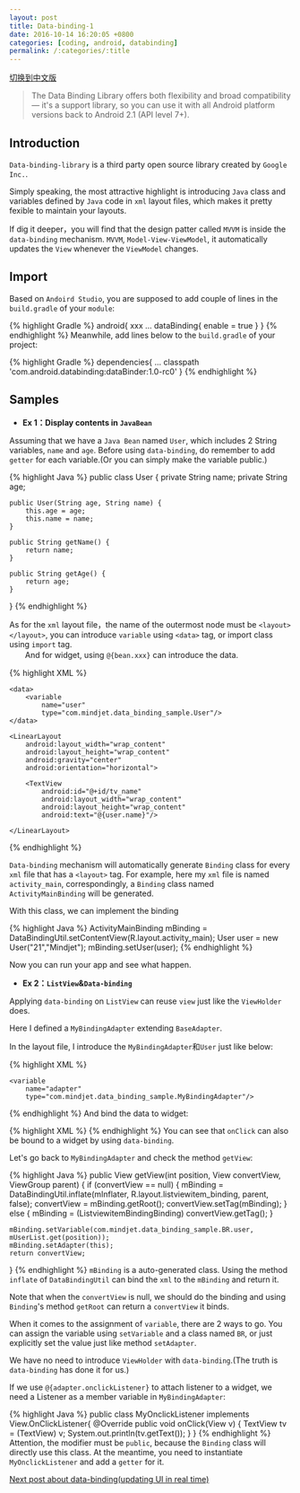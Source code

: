 ```yaml
---
layout: post
title: Data-binding-1
date: 2016-10-14 16:20:05 +0800
categories: [coding, android, databinding]
permalink: /:categories/:title
---
```


[切换到中文版](data-binding-1-cn.html)

>The Data Binding Library offers both flexibility and broad compatibility — it's a support library, so you can use it with all Android platform versions back to Android 2.1 (API level 7+). 

## Introduction  
  
`Data-binding-library` is a third party open source library created by `Google Inc.`.  
  
Simply speaking, the most attractive highlight is introducing `Java` class and variables defined by `Java` code in `xml` layout files, which makes it pretty fexible to maintain your layouts. 
  
If dig it deeper，you will find that the design patter called `MVVM` is inside the `data-binding` mechanism. `MVVM`, `Model-View-ViewModel`, it automatically updates the `View` whenever the `ViewModel` changes.


## Import
Based on `Andoird Studio`, you are supposed to add couple of lines in the `build.gradle` of your `module`:

{% highlight Gradle %}
android{
	xxx
	...
	dataBinding{
		enable = true
	}
}
{% endhighlight %}
Meanwhile, add lines below to the `build.gradle` of your project:

{% highlight Gradle %}
dependencies{
	...
	classpath 'com.android.databinding:dataBinder:1.0-rc0'
}
{% endhighlight %}

## Samples

 - **Ex 1：Display contents in `JavaBean`**

Assuming that we have a `Java Bean` named `User`, which includes 2 String variables, `name` and `age`. Before using `data-binding`, do remember to add `getter` for each variable.(Or you can simply make the variable public.)
  
{% highlight Java %}
public class User {
    private String name;
    private String age;

    public User(String age, String name) {
        this.age = age;
        this.name = name;
    }

    public String getName() {
        return name;
    }

    public String getAge() {
        return age;
    }
}
{% endhighlight %}

As for the `xml` layout file，the name of the outermost node must be `<layout></layout>`, you can introduce `variable` using `<data>` tag, or import class using `import` tag.  
　　And for widget, using `@{bean.xxx}` can introduce the data.
  
{% highlight XML %}
<?xml version="1.0" encoding="utf-8"?>
<layout xmlns:android="http://schemas.android.com/apk/res/android">

    <data>
        <variable
            name="user"
            type="com.mindjet.data_binding_sample.User"/>
    </data>

    <LinearLayout
        android:layout_width="wrap_content"
        android:layout_height="wrap_content"
        android:gravity="center"
        android:orientation="horizontal">

        <TextView
            android:id="@+id/tv_name"
            android:layout_width="wrap_content"
            android:layout_height="wrap_content"
            android:text="@{user.name}"/>

    </LinearLayout>
</layout>

{% endhighlight %}


`Data-binding` mechanism will automatically generate `Binding` class for every `xml` file that has a `<layout>` tag. For example, here my `xml` file is named `activity_main`,  correspondingly, a `Binding` class named `ActivityMainBinding` will be generated. 


With this class, we can implement the binding


{% highlight Java %}
ActivityMainBinding mBinding = DataBindingUtil.setContentView(R.layout.activity_main);
User user = new User("21","Mindjet");
mBinding.setUser(user);
{% endhighlight %}

Now you can run your app and see what happen.


 - **Ex 2：`ListView`&`Data-binding`**  
  
  
Applying `data-binding` on `ListView` can reuse `view` just like the `ViewHolder` does.
  
  
Here I defined a `MyBindingAdapter` extending `BaseAdapter`.  

In the layout file, I introduce the `MyBindingAdapter`和`User` just like below:

{% highlight XML %}
<data>
    <variable
        name="user"
        type="com.mindjet.data_binding_sample.User"/>

    <variable
        name="adapter"
        type="com.mindjet.data_binding_sample.MyBindingAdapter"/>
</data>
{% endhighlight %}
And bind the data to widget:

{% highlight XML %}
<TextView  
     android:id="@+id/tv_name"  
     android:layout_width="wrap_content"  
     android:layout_height="wrap_content"  
     android:onClick="@{adapter.onclickListener}" 
     android:text="@{user.name}"/>
{% endhighlight %}
You can see that `onClick` can also be bound to a widget by using `data-binding`.

Let's go back to `MyBindingAdapter` and check the method `getView`:

{% highlight Java %}
public View getView(int position, View convertView, ViewGroup parent) {
    if (convertView == null) {
        mBinding = DataBindingUtil.inflate(mInflater, R.layout.listviewitem_binding, parent, false);
        convertView = mBinding.getRoot();
        convertView.setTag(mBinding);
    } else {
        mBinding = (ListviewitemBindingBinding) convertView.getTag();
    }

    mBinding.setVariable(com.mindjet.data_binding_sample.BR.user, mUserList.get(position));
    mBinding.setAdapter(this);
    return convertView;
}
{% endhighlight %}
`mBinding` is a auto-generated class. Using the method `inflate` of `DataBindingUtil` can bind the `xml` to the `mBinding` and return it.

Note that when the `convertView` is null, we should do the binding and using `Binding`'s method `getRoot` can return a `convertView` it binds.

When it comes to the assignment of `variable`, there are 2 ways to go. You can assign the variable using `setVariable` and a class named `BR`, or just explicitly set the value just like method `setAdapter`.

We have no need to introduce `ViewHolder` with `data-binding`.(The truth is `data-binding` has done it for us.)

If we use `@{adapter.onclickListener}` to attach listener to a widget, we need a Listener as a member variable in `MyBindingAdapter`:

{% highlight Java %}
public class MyOnclickListener implements View.OnClickListener{
    @Override
    public void onClick(View v) {
        TextView tv = (TextView) v;
        System.out.println(tv.getText());
    }
}
{% endhighlight %}
Attention, the modifier must be `public`, because the `Binding` class will directly use this class. At the meantime, you need to instantiate `MyOnclickListener` and add a `getter` for it.


[Next post about data-binding(updating UI in real time)](data-binding-2.html)